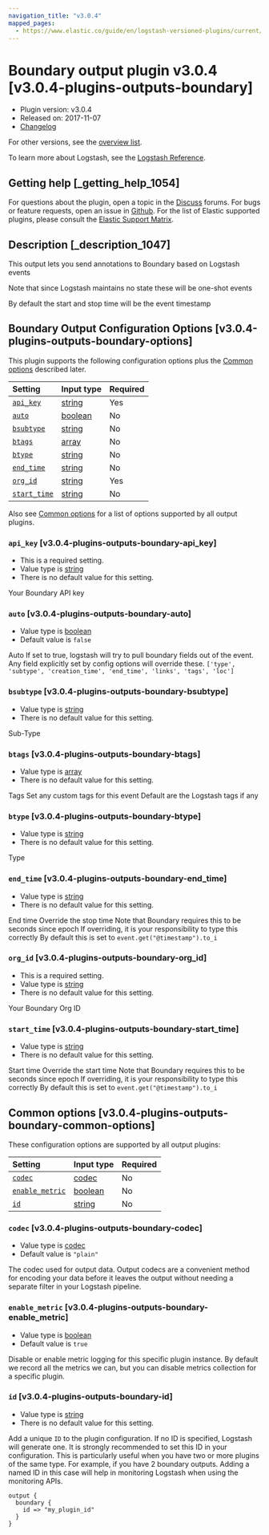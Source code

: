 ```yaml
---
navigation_title: "v3.0.4"
mapped_pages:
  - https://www.elastic.co/guide/en/logstash-versioned-plugins/current/v3.0.4-plugins-outputs-boundary.html
---
```


# Boundary output plugin v3.0.4 [v3.0.4-plugins-outputs-boundary]

* Plugin version: v3.0.4
* Released on: 2017-11-07
* [Changelog](https://github.com/logstash-plugins/logstash-output-boundary/blob/v3.0.4/CHANGELOG.md)

For other versions, see the [overview list](output-boundary-index.md).

To learn more about Logstash, see the [Logstash Reference](https://www.elastic.co/guide/en/logstash/current/index.html).

## Getting help [_getting_help_1054]

For questions about the plugin, open a topic in the [Discuss](http://discuss.elastic.co) forums. For bugs or feature requests, open an issue in [Github](https://github.com/logstash-plugins/logstash-output-boundary). For the list of Elastic supported plugins, please consult the [Elastic Support Matrix](https://www.elastic.co/support/matrix#matrix_logstash_plugins).

## Description [_description_1047]

This output lets you send annotations to Boundary based on Logstash events

Note that since Logstash maintains no state these will be one-shot events

By default the start and stop time will be the event timestamp

## Boundary Output Configuration Options [v3.0.4-plugins-outputs-boundary-options]

This plugin supports the following configuration options plus the [Common options](v3-0-4-plugins-outputs-boundary.md#v3.0.4-plugins-outputs-boundary-common-options) described later.

| Setting | Input type | Required |
| :- | :- | :- |
| [`api_key`](v3-0-4-plugins-outputs-boundary.md#v3.0.4-plugins-outputs-boundary-api_key) | [string](/lsr/value-types.md#string) | Yes |
| [`auto`](v3-0-4-plugins-outputs-boundary.md#v3.0.4-plugins-outputs-boundary-auto) | [boolean](/lsr/value-types.md#boolean) | No |
| [`bsubtype`](v3-0-4-plugins-outputs-boundary.md#v3.0.4-plugins-outputs-boundary-bsubtype) | [string](/lsr/value-types.md#string) | No |
| [`btags`](v3-0-4-plugins-outputs-boundary.md#v3.0.4-plugins-outputs-boundary-btags) | [array](/lsr/value-types.md#array) | No |
| [`btype`](v3-0-4-plugins-outputs-boundary.md#v3.0.4-plugins-outputs-boundary-btype) | [string](/lsr/value-types.md#string) | No |
| [`end_time`](v3-0-4-plugins-outputs-boundary.md#v3.0.4-plugins-outputs-boundary-end_time) | [string](/lsr/value-types.md#string) | No |
| [`org_id`](v3-0-4-plugins-outputs-boundary.md#v3.0.4-plugins-outputs-boundary-org_id) | [string](/lsr/value-types.md#string) | Yes |
| [`start_time`](v3-0-4-plugins-outputs-boundary.md#v3.0.4-plugins-outputs-boundary-start_time) | [string](/lsr/value-types.md#string) | No |

Also see [Common options](v3-0-4-plugins-outputs-boundary.md#v3.0.4-plugins-outputs-boundary-common-options) for a list of options supported by all output plugins.

### `api_key` [v3.0.4-plugins-outputs-boundary-api_key]

* This is a required setting.
* Value type is [string](/lsr/value-types.md#string)
* There is no default value for this setting.

Your Boundary API key

### `auto` [v3.0.4-plugins-outputs-boundary-auto]

* Value type is [boolean](/lsr/value-types.md#boolean)
* Default value is `false`

Auto If set to true, logstash will try to pull boundary fields out of the event. Any field explicitly set by config options will override these. `['type', 'subtype', 'creation_time', 'end_time', 'links', 'tags', 'loc']`

### `bsubtype` [v3.0.4-plugins-outputs-boundary-bsubtype]

* Value type is [string](/lsr/value-types.md#string)
* There is no default value for this setting.

Sub-Type

### `btags` [v3.0.4-plugins-outputs-boundary-btags]

* Value type is [array](/lsr/value-types.md#array)
* There is no default value for this setting.

Tags Set any custom tags for this event Default are the Logstash tags if any

### `btype` [v3.0.4-plugins-outputs-boundary-btype]

* Value type is [string](/lsr/value-types.md#string)
* There is no default value for this setting.

Type

### `end_time` [v3.0.4-plugins-outputs-boundary-end_time]

* Value type is [string](/lsr/value-types.md#string)
* There is no default value for this setting.

End time Override the stop time Note that Boundary requires this to be seconds since epoch If overriding, it is your responsibility to type this correctly By default this is set to `event.get("@timestamp").to_i`

### `org_id` [v3.0.4-plugins-outputs-boundary-org_id]

* This is a required setting.
* Value type is [string](/lsr/value-types.md#string)
* There is no default value for this setting.

Your Boundary Org ID

### `start_time` [v3.0.4-plugins-outputs-boundary-start_time]

* Value type is [string](/lsr/value-types.md#string)
* There is no default value for this setting.

Start time Override the start time Note that Boundary requires this to be seconds since epoch If overriding, it is your responsibility to type this correctly By default this is set to `event.get("@timestamp").to_i`

## Common options [v3.0.4-plugins-outputs-boundary-common-options]

These configuration options are supported by all output plugins:

| Setting | Input type | Required |
| :- | :- | :- |
| [`codec`](v3-0-4-plugins-outputs-boundary.md#v3.0.4-plugins-outputs-boundary-codec) | [codec](/lsr/value-types.md#codec) | No |
| [`enable_metric`](v3-0-4-plugins-outputs-boundary.md#v3.0.4-plugins-outputs-boundary-enable_metric) | [boolean](/lsr/value-types.md#boolean) | No |
| [`id`](v3-0-4-plugins-outputs-boundary.md#v3.0.4-plugins-outputs-boundary-id) | [string](/lsr/value-types.md#string) | No |

### `codec` [v3.0.4-plugins-outputs-boundary-codec]

* Value type is [codec](/lsr/value-types.md#codec)
* Default value is `"plain"`

The codec used for output data. Output codecs are a convenient method for encoding your data before it leaves the output without needing a separate filter in your Logstash pipeline.

### `enable_metric` [v3.0.4-plugins-outputs-boundary-enable_metric]

* Value type is [boolean](/lsr/value-types.md#boolean)
* Default value is `true`

Disable or enable metric logging for this specific plugin instance. By default we record all the metrics we can, but you can disable metrics collection for a specific plugin.

### `id` [v3.0.4-plugins-outputs-boundary-id]

* Value type is [string](/lsr/value-types.md#string)
* There is no default value for this setting.

Add a unique `ID` to the plugin configuration. If no ID is specified, Logstash will generate one. It is strongly recommended to set this ID in your configuration. This is particularly useful when you have two or more plugins of the same type. For example, if you have 2 boundary outputs. Adding a named ID in this case will help in monitoring Logstash when using the monitoring APIs.

```
output {
  boundary {
    id => "my_plugin_id"
  }
}
```
